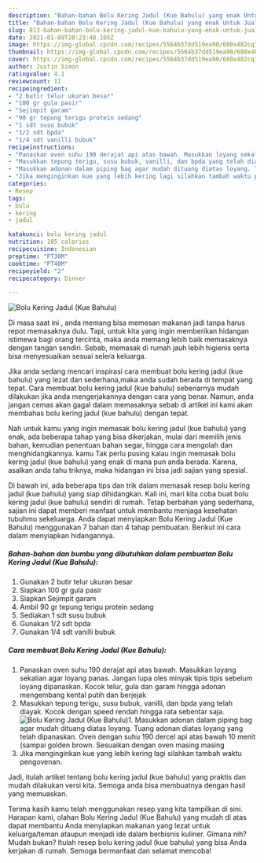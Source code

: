 ```yaml
---
description: "Bahan-bahan Bolu Kering Jadul (Kue Bahulu) yang enak Untuk Jualan"
title: "Bahan-bahan Bolu Kering Jadul (Kue Bahulu) yang enak Untuk Jualan"
slug: 813-bahan-bahan-bolu-kering-jadul-kue-bahulu-yang-enak-untuk-jualan
date: 2021-01-09T20:23:48.105Z
image: https://img-global.cpcdn.com/recipes/5564b37dd519ea90/680x482cq70/bolu-kering-jadul-kue-bahulu-foto-resep-utama.jpg
thumbnail: https://img-global.cpcdn.com/recipes/5564b37dd519ea90/680x482cq70/bolu-kering-jadul-kue-bahulu-foto-resep-utama.jpg
cover: https://img-global.cpcdn.com/recipes/5564b37dd519ea90/680x482cq70/bolu-kering-jadul-kue-bahulu-foto-resep-utama.jpg
author: Justin Simon
ratingvalue: 4.1
reviewcount: 11
recipeingredient:
- "2 butir telur ukuran besar"
- "100 gr gula pasir"
- "Sejimpit garam"
- "90 gr tepung terigu protein sedang"
- "1 sdt susu bubuk"
- "1/2 sdt bpda"
- "1/4 sdt vanilli bubuk"
recipeinstructions:
- "Panaskan oven suhu 190 derajat api atas bawah. Masukkan loyang sekalian agar loyang panas. Jangan lupa oles minyak tipis tipis sebelum loyang dipanaskan. Kocok telur, gula dan garam hingga adonan mengembang kental putih dan berjejak"
- "Masukkan tepung terigu, susu bubuk, vanilli, dan bpda yang telah diayak. Kocok dengan speed rendah hingga rata sebentar saja."
- "Masukkan adonan dalam piping bag agar mudah dituang diatas loyang. Tuang adonan diatas loyang yang telah dipanaskan. Oven dengan suhu 190 dercel api atas bawah 10 menit (sampai golden brown. Sesuaikan dengan oven masing masing"
- "Jika menginginkan kue yang lebih kering lagi silahkan tambah waktu pengovenan."
categories:
- Resep
tags:
- bolu
- kering
- jadul

katakunci: bolu kering jadul 
nutrition: 185 calories
recipecuisine: Indonesian
preptime: "PT30M"
cooktime: "PT40M"
recipeyield: "2"
recipecategory: Dinner

---
```



![Bolu Kering Jadul (Kue Bahulu)](https://img-global.cpcdn.com/recipes/5564b37dd519ea90/680x482cq70/bolu-kering-jadul-kue-bahulu-foto-resep-utama.jpg)

Di masa  saat ini , anda memang bisa memesan makanan jadi tanpa harus repot memasaknya dulu. Tapi, untuk kita yang ingin memberikan hidangan istimewa bagi orang tercinta, maka anda memang lebih baik memasaknya dengan tangan sendiri. Sebab, memasak di rumah jauh lebih higienis serta bisa menyesuaikan sesuai selera keluarga.

Jika anda sedang mencari inspirasi cara membuat bolu kering jadul (kue bahulu) yang lezat dan sederhana,maka anda sudah berada di tempat yang tepat. Cara membuat bolu kering jadul (kue bahulu)  sebenarnya mudah dilakukan jika anda mengerjakannya dengan cara yang benar. Namun, anda jangan cemas akan gagal dalam memasaknya 
sebab di artikel ini kami akan membahas bolu kering jadul (kue bahulu) dengan tepat.  



Nah untuk kamu yang ingin memasak bolu kering jadul (kue bahulu) yang enak, ada beberapa tahap yang bisa dikerjakan, mulai dari memilih jenis bahan, kemudian penentuan bahan segar, hingga cara mengolah dan menghidangkannya. kamu Tak perlu pusing kalau ingin memasak bolu kering jadul (kue bahulu) yang enak di mana pun anda berada. Karena, asalkan anda  tahu triknya, maka hidangan ini bisa jadi sajian yang spesial.

Di bawah ini, ada beberapa tips dan trik dalam memasak resep bolu kering jadul (kue bahulu) yang siap dihidangkan. Kali ini, mari kita coba buat bolu kering jadul (kue bahulu) sendiri di rumah. Tetap berbahan yang sederhana, sajian ini dapat memberi manfaat untuk membantu menjaga kesehatan tubuhmu sekeluarga. Anda dapat menyiapkan Bolu Kering Jadul (Kue Bahulu) menggunakan 7 bahan dan 4 tahap pembuatan. Berikut ini cara dalam menyiapkan hidangannya.

<!--inarticleads1-->

##### Bahan-bahan dan bumbu yang dibutuhkan dalam pembuatan Bolu Kering Jadul (Kue Bahulu):

1. Gunakan 2 butir telur ukuran besar
1. Siapkan 100 gr gula pasir
1. Siapkan Sejimpit garam
1. Ambil 90 gr tepung terigu protein sedang
1. Sediakan 1 sdt susu bubuk
1. Gunakan 1/2 sdt bpda
1. Gunakan 1/4 sdt vanilli bubuk




<!--inarticleads2-->

##### Cara membuat Bolu Kering Jadul (Kue Bahulu):

1. Panaskan oven suhu 190 derajat api atas bawah. Masukkan loyang sekalian agar loyang panas. Jangan lupa oles minyak tipis tipis sebelum loyang dipanaskan. Kocok telur, gula dan garam hingga adonan mengembang kental putih dan berjejak
1. Masukkan tepung terigu, susu bubuk, vanilli, dan bpda yang telah diayak. Kocok dengan speed rendah hingga rata sebentar saja.
<img src="//assets-global.cpcdn.com/assets/icons/button_play-2c75c40dde080a61004c1f40b05d8f140eaff45d7e9e6481dc71c63d2e7c4909.png" alt="Bolu Kering Jadul (Kue Bahulu)">1. Masukkan adonan dalam piping bag agar mudah dituang diatas loyang. Tuang adonan diatas loyang yang telah dipanaskan. Oven dengan suhu 190 dercel api atas bawah 10 menit (sampai golden brown. Sesuaikan dengan oven masing masing
1. Jika menginginkan kue yang lebih kering lagi silahkan tambah waktu pengovenan.




Jadi, itulah artikel tentang  bolu kering jadul (kue bahulu)  yang praktis dan mudah dilakukan versi kita. Semoga anda bisa membuatnya dengan hasil yang memuaskan. 

Terima kasih kamu telah menggunakan resep yang kita tampilkan di sini. Harapan kami, olahan  Bolu Kering Jadul (Kue Bahulu) yang mudah di atas dapat membantu Anda menyiapkan makanan yang lezat untuk keluarga/teman ataupun menjadi ide dalam berbisnis kuliner. Gimana nih? Mudah bukan? Itulah resep bolu kering jadul (kue bahulu) yang bisa Anda kerjakan di rumah. Semoga bermanfaat dan selamat mencoba!

